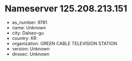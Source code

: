 # Nameserver 125.208.213.151

* as_number: 9781
* name: Unknown
* city: Dalseo-gu
* country: KR
* organization: GREEN CABLE TELEVISION STATION
* version: Unknown
* dnssec: Unknown
